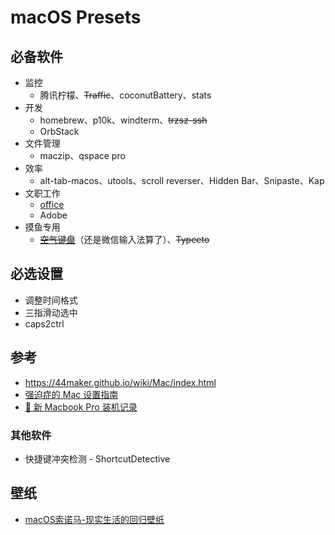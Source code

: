 # macOS Presets

## 必备软件
- 监控
  - 腾讯柠檬、~~Traffic~~、coconutBattery、stats
- 开发
  - homebrew、p10k、windterm、~~trzsz-ssh~~
  - OrbStack
- 文件管理
  - maczip、qspace pro
- 效率
  - alt-tab-macos、utools、scroll reverser、Hidden Bar、Snipaste、Kap
- 文职工作
  - [office](https://gist.github.com/zthxxx/9ddc171d00df98cbf8b4b0d8469ce90a)
  - Adobe
- 摸鱼专用
  - ~~[空气键盘](https://xtool.club/app/airkeyboard)~~（还是微信输入法算了）、~~Typeeto~~

## 必选设置
- 调整时间格式
- 三指滑动选中
- caps2ctrl

## 参考
- https://44maker.github.io/wiki/Mac/index.html
- [强迫症的 Mac 设置指南](https://github.com/macdao/ocds-guide-to-setting-up-mac)
- [📝 新 Macbook Pro 装机记录](https://www.rustc.cloud/mac-install)

### 其他软件
- 快捷键冲突检测 - ShortcutDetective

## 壁纸
- [macOS索诺马-现实生活的回归壁纸](https://www.dylanmcd.com/blog/macos-sonoma-wallpapers/)
